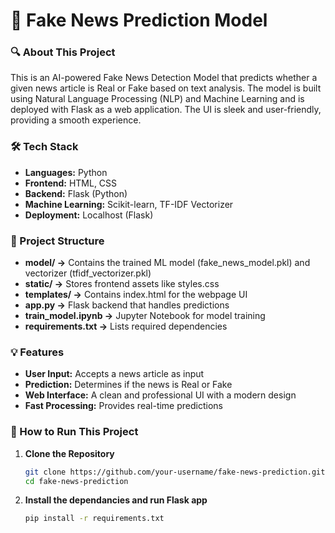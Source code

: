 # 📰 Fake News Prediction Model

### 🔍 About This Project
This is an AI-powered Fake News Detection Model that predicts whether a given news article is Real or Fake based on text analysis. The model is built using Natural Language Processing (NLP) and Machine Learning and is deployed with Flask as a web application. The UI is sleek and user-friendly, providing a smooth experience.

### 🛠 Tech Stack
- **Languages:** Python
- **Frontend:** HTML, CSS
- **Backend:** Flask (Python)
- **Machine Learning:** Scikit-learn, TF-IDF Vectorizer
- **Deployment:** Localhost (Flask)

### 📂 Project Structure
- **model/ →** Contains the trained ML model (fake_news_model.pkl) and vectorizer (tfidf_vectorizer.pkl)
- **static/ →** Stores frontend assets like styles.css
- **templates/ →** Contains index.html for the webpage UI
- **app.py →** Flask backend that handles predictions
- **train_model.ipynb →** Jupyter Notebook for model training
- **requirements.txt →** Lists required dependencies


### 💡 Features
- **User Input:** Accepts a news article as input
- **Prediction:** Determines if the news is Real or Fake
- **Web Interface:** A clean and professional UI with a modern design
- **Fast Processing:** Provides real-time predictions

### 🚀 How to Run This Project
1. **Clone the Repository**  
   ```bash
   git clone https://github.com/your-username/fake-news-prediction.git
   cd fake-news-prediction
2. **Install the dependancies and run Flask app**  
   ```bash
   pip install -r requirements.txt


